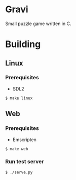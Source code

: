 # Gravi

Small puzzle game written in C. 

# Building

## Linux

### Prerequisites
* SDL2

```
$ make linux
```

## Web

### Prerequisites
* Emscripten

```
$ make web
```

### Run test server
```
$ ./serve.py
```